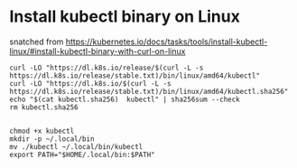 # Install kubectl binary on Linux

snatched from https://kubernetes.io/docs/tasks/tools/install-kubectl-linux/#install-kubectl-binary-with-curl-on-linux

```
curl -LO "https://dl.k8s.io/release/$(curl -L -s https://dl.k8s.io/release/stable.txt)/bin/linux/amd64/kubectl"
curl -LO "https://dl.k8s.io/$(curl -L -s https://dl.k8s.io/release/stable.txt)/bin/linux/amd64/kubectl.sha256"
echo "$(cat kubectl.sha256)  kubectl" | sha256sum --check
rm kubectl.sha256


chmod +x kubectl
mkdir -p ~/.local/bin
mv ./kubectl ~/.local/bin/kubectl
export PATH="$HOME/.local/bin:$PATH"
```
